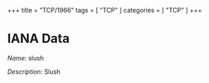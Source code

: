 +++
title = "TCP/1966"
tags = [ "TCP" ]
categories = [ "TCP" ]
+++

# IANA Data

_Name:_ slush

_Description:_ Slush

